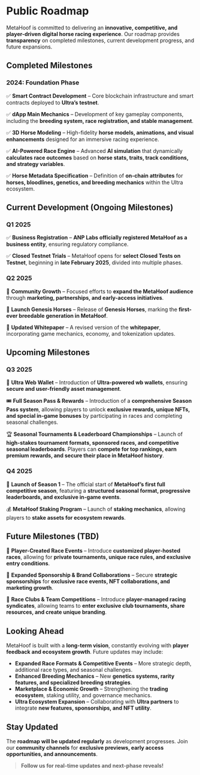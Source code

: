 # Public Roadmap

MetaHoof is committed to delivering an **innovative, competitive, and player-driven digital horse racing experience**.
Our roadmap provides **transparency** on completed milestones, current development progress, and future expansions.


## Completed Milestones

### 2024: Foundation Phase

✅ **Smart Contract Development** – Core blockchain infrastructure and smart contracts deployed to **Ultra’s testnet**.

✅ **dApp Main Mechanics** – Development of key gameplay components, including the **breeding system, race registration,
and stable management**.

✅ **3D Horse Modeling** – High-fidelity **horse models, animations, and visual enhancements** designed for an immersive
racing experience.

✅ **AI-Powered Race Engine** – Advanced **AI simulation** that dynamically **calculates race outcomes** based on **horse
stats, traits, track conditions, and strategy variables**.

✅ **Horse Metadata Specification** – Definition of **on-chain attributes** for **horses, bloodlines, genetics, and
breeding mechanics** within the Ultra ecosystem.


## Current Development (Ongoing Milestones)

### Q1 2025

✅ **Business Registration** – **ANP Labs officially registered MetaHoof as a business entity**, ensuring regulatory
compliance.

✅ **Closed Testnet Trials** – MetaHoof opens for **select Closed Tests on Testnet**, beginning in **late February 2025**, divided into multiple phases.

### Q2 2025

🔄 **Community Growth** – Focused efforts to **expand the MetaHoof audience** through **marketing, partnerships, and early-access initiatives**.

🔄 **Launch Genesis Horses** – Release of **Genesis Horses**, marking the **first-ever breedable generation in MetaHoof**.

🔄 **Updated Whitepaper** – A revised version of the **whitepaper**, incorporating game mechanics, economy, and
tokenization updates.


## Upcoming Milestones

### Q3 2025

📱 **Ultra Web Wallet** – Introduction of **Ultra-powered wb wallets**, ensuring **secure and user-friendly asset management**.

🎟️ **Full Season Pass & Rewards** – Introduction of a **comprehensive Season Pass system**, allowing players to unlock **exclusive rewards, unique NFTs, and special in-game bonuses** by participating in races and completing seasonal challenges.

🏆 **Seasonal Tournaments & Leaderboard Championships** – Launch of **high-stakes tournament formats, sponsored races, and competitive seasonal leaderboards**. Players can **compete for top rankings, earn premium rewards, and secure their place in MetaHoof history**.


### Q4 2025

🚀 **Launch of Season 1** – The official start of **MetaHoof’s first full competitive season**, featuring a **structured seasonal format, progressive leaderboards, and exclusive in-game events**.

💰 **MetaHoof Staking Program** – Launch of **staking mechanics**, allowing players to **stake assets for ecosystem
rewards**.


## Future Milestones (TBD)

🎯 **Player-Created Race Events** – Introduce **customized player-hosted races**, allowing for **private tournaments,
unique race rules, and exclusive entry conditions**.

📢 **Expanded Sponsorship & Brand Collaborations** – Secure **strategic sponsorships** for **exclusive race events, NFT
collaborations, and marketing growth**.

🏇 **Race Clubs & Team Competitions** – Introduce **player-managed racing syndicates**, allowing teams to **enter
exclusive club tournaments, share resources, and create unique branding**.


## Looking Ahead

MetaHoof is built with a **long-term vision**, constantly evolving with **player feedback and ecosystem growth**. Future
updates may include:

- **Expanded Race Formats & Competitive Events** – More strategic depth, additional race types, and seasonal challenges.
- **Enhanced Breeding Mechanics** – New **genetics systems, rarity features, and specialized breeding strategies**.
- **Marketplace & Economic Growth** – Strengthening the **trading ecosystem**, staking utility, and governance
  mechanics.
- **Ultra Ecosystem Expansion** – Collaborating with **Ultra partners** to integrate **new features, sponsorships, and
  NFT utility**.


## Stay Updated

The **roadmap will be updated regularly** as development progresses. Join our **community channels** for **exclusive
previews, early access opportunities, and announcements**.

> **Follow us for real-time updates and next-phase reveals!**